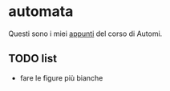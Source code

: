 # automata

Questi sono i miei [appunti](<https://raw.githubusercontent.com/ph04/automata/main/src/Automi: Calcolabilità e Complessità.pdf>) del corso di Automi.

## TODO list

- fare le figure più bianche
